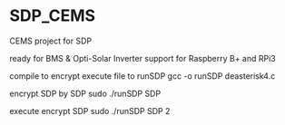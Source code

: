 # SDP_CEMS
CEMS project for SDP

ready for BMS & Opti-Solar Inverter
support for Raspberry B+ and RPi3

compile to encrypt execute file to runSDP
gcc -o runSDP deasterisk4.c

encrypt SDP by SDP
sudo ./runSDP SDP

execute encrypt SDP 
sudo ./runSDP SDP 2
